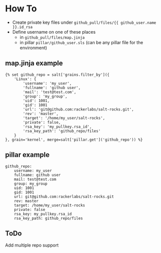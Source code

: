 # How To

- Create private key files under `github_pull/files/{{ github_user.name }}.id_rsa`
- Define username on one of these places
  - in `github_pull/files/map.jinja`
  - in pillar `pillar/github_user.sls` (can be any pillar file for the environment)

## map.jinja example
```
{% set github_repo = salt['grains.filter_by']({
    'Linux': {
        'username': 'my_user', 
        'fullname': 'github user',
        'mail': 'test@test.com',
        'group': 'my_group',
        'uid': 1001,
        'gid': 1001
        'url': 'git@github.com:rackerlabs/salt-rocks.git',
        'rev': 'master',
        'target': '/home/my_user/salt-rocks',
        'private': false,
        'rsa_key': 'my_pullkey.rsa_id',
        'rsa_key_path': 'github_repo/files'
    }
}, grain='kernel', merge=salt['pillar.get']('github_repo')) %}
```

## pillar example
```
github_repo:
    username: my_user
    fullname: github user
    mail: test@test.com
    group: my_group
    uid: 1001
    gid: 1001
    url: git@github.com:rackerlabs/salt-rocks.git
    rev: master
    target: /home/my_user/salt-rocks
    private: false
    rsa_key: my_pullkey.rsa_id
    rsa_key_path: github_repo/files
```

## ToDo
Add multiple repo support